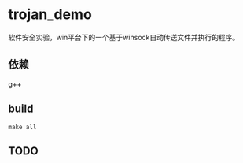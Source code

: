 trojan\_demo
===========

软件安全实验，win平台下的一个基于winsock自动传送文件并执行的程序。

依赖
----

g++

build
-----

`make all`

TODO
----
